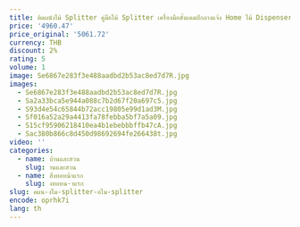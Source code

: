 ```yaml
---
title: ติดผนังไม้ Splitter คู่มือไม้ Splitter เครื่องมือตั้งแคมป์กลางแจ้ง Home ไม้ Dispenser
price: '4960.47'
price_original: '5061.72'
currency: THB
discount: 2%
rating: 5
volume: 1
image: Se6867e283f3e488aadbd2b53ac8ed7d7R.jpg
images:
  - Se6867e283f3e488aadbd2b53ac8ed7d7R.jpg
  - Sa2a33bca5e944a088c7b2d67f20a697c5.jpg
  - S93d4e54c65844b72acc19805e99d1ad3M.jpg
  - Sf016a52a29a4413fa78febba5bf7a5a09.jpg
  - S15cf95906218410ea4b1ebebbbffb47cA.jpg
  - Sac380b866c8d450d98692694fe266438t.jpg
video: ''
categories:
  - name: บ้านและสวน
    slug: านและสวน
  - name: สิ่งทอหน้าแรก
    slug: งทอหน-าแรก
slug: ดผน-งไม-splitter-อไม-splitter
encode: oprhk7i
lang: th
---
```

  